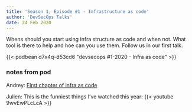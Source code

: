 ```yaml
---
title: 'Season 1, Episode #1 - Infrastructure as code'
author: 'DevSecOps Talks'
date: 24 Feb 2020
---
```


<!-- # TODO: AUTHOR <a href="../about.html#andrey">Andrey Devyatkin</a>, <a href="../about.html#julien">Julien Bisconti</a> and <a href="../about.html#mattias">Mattias Hemmingsson</a>-->

Whens should you start using infra structure as code and when not. What tool is there to help and hoe can you use them. Follow us in our first talk.

<!-- Player -->

{{< podbean d7x4q-d53cd6 "devsecops #1-2020 - Infra as code" >}}

### notes from pod

Andrey: [First chapter of infra as code](https://www.oreilly.com/library/view/infrastructure-as-code/9781491924334/ch01.html)

Julien: This is the funniest things I’ve watched this year: {{< youtube 9wvEwPLcLcA >}}
